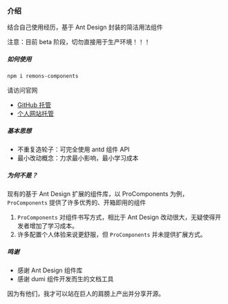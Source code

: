 ### 介绍

结合自己使用经历，基于 Ant Design 封装的简洁用法组件

<Alert type="warning">
  注意：目前 beta 阶段，切勿直接用于生产环境！！！
</Alert>

##### 如何使用

```bash
npm i remons-components
```

请访问官网

- [GitHub 托管](https://liremons.github.io/remons-components/)
- [个人网站托管](http://remons.cn:8001/remons-components/)

##### 基本思想

- 不重复造轮子：可完全使用 antd 组件 API
- 最小改动概念：力求最小影响，最小学习成本

##### 为何不是？

现有的基于 Ant Design 扩展的组件库，以 ProComponents 为例，`ProComponents` 提供了许多优秀的、开箱即用的组件

1. `ProComponents` 对组件书写方式，相比于 Ant Design 改动很大，无疑使得开发者增加了学习成本。
2. 许多配置个人体验来说更舒服，但 `ProComponents` 并未提供扩展方式。

##### 鸣谢

- 感谢 Ant Design 组件库
- 感谢 dumi 组件开发而生的文档工具

因为有他们，我才可以站在巨人的肩膀上产出并分享开源。
